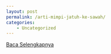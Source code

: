```yaml
---
layout: post
permalink: /arti-mimpi-jatuh-ke-sawah/
categories:
    - Uncategorized
---
```


[Baca Selengkapnya](/04)